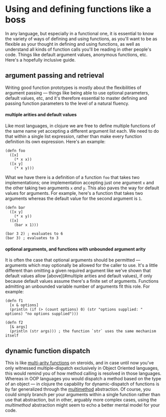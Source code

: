 # Using and defining functions like a boss

In any language, but especially in a functional one, it is essential to know the variety of ways of defining and using functions, as you'll want to be as flexible as your thought in defining and using functions, as well as understand all kinds of function calls you'll be reading in other people's code. Things like default argument values, anonymous functions, etc. Here's a hopefully inclusive guide.

## argument passing and retrieval
Writing good function prototypes is mostly about the flexibilities of argument passing ― things like being able to use optional parameters, default values, etc, and it's therefore essential to master defining and passing function parameters to the level of a natural fluency.

#### multiple arities and default values
Like most languages, in clojure we are free to define multiple functions of the same name yet accepting a different argument list each. We need to do that within a single list expression, rather than make every function definition its own expression. Here's an example:

```
(defn foo
  ([x]
    (* x x))
  ([x y]
    (* x y)))
```

What we have there is a definition of a function `foo` that takes two implementations; one implementation accepting just one argument `x` and the other taking two arguments `x` _and_ `y`. This also paves the way for default values for arguments. For example, here's a function that takes two arguments whereas the default value for the second argument is `1`.
```
(defn bar
  ([x y]
    (* x y))
  ([x]
    (bar x 1)))

(bar 3 2) ; evaluates to 6
(bar 3) ; evaluates to 3
```

#### optional arguments, and functions with unbounded argument arity
It is often the case that optional arguments should be permitted ― arguments which may optionally be allowed for the caller to use. It's a little different than omitting a given required argument like we've shown that default values allow [above](#multiple arities and default values), if only because default values assume there's a finite set of arguments. Functions admitting an unbounded variable number of arguments fit this role. For example:
```
(defn f1
  [x & options]
  (println (if (> (count options) 0) (str "options supplied: " options) "no options supplied")))

(defn f2
  [& args]
  (println (str args))) ; the function `str` uses the same mechanism itself
```

## dynamic function dispatch
This is like [multi-arity functions](#multiple-arities-and-default-values) on steroids, and in case until now you've only witnessed multiple-dispatch exclusively in Object Oriented languages, this would remind you of how method calling is resolved in those languages. Whereas in OOP languages you would dispatch a method based on the type of an object ― in clojure the capability for dynamic-dispatch of functions is by far generalized through the [multimethod](multimethods.md) abstraction. Of course, you could simply branch per your arguments within a single function rather than use that abstraction, but in other, arguably more complex cases, using the _multimethod_ abstraction might seem to echo a better mental model for your code.

